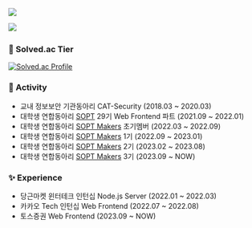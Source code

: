 <a href="https://hits.seeyoufarm.com"><img src="https://hits.seeyoufarm.com/api/count/incr/badge.svg?url=https%3A%2F%2Fgithub.com%2FTekiter&count_bg=%23217FBC&title_bg=%23555555&icon=&icon_color=%23E7E7E7&title=hits&edge_flat=false"/></a>

<a href="https://velog.io/@tekiter"><img src="https://img.shields.io/badge/-Tech%20Blog-2671bd?style=flat-square"></a>
<a href="https://tekiter.github.io/shields-craft"><img alt="" src="https://img.shields.io/badge/-Create_Your_Badge-blueviolet?style=flat-square"></a>

### 🏅 Solved.ac Tier
[![Solved.ac Profile](http://mazassumnida.wtf/api/v2/generate_badge?boj=geon08)](https://solved.ac/geon08)

### 🚀 Activity

* 교내 정보보안 기관동아리 CAT-Security (2018.03 ~ 2020.03)
* 대학생 연합동아리 [SOPT](https://sopt.org/) 29기 Web Frontend 파트 (2021.09 ~ 2022.01)
* 대학생 연합동아리 [SOPT Makers](https://github.com/sopt-makers) 초기멤버 (2022.03 ~ 2022.09)
* 대학생 연합동아리 [SOPT Makers](https://github.com/sopt-makers) 1기 (2022.09 ~ 2023.01)
* 대학생 연합동아리 [SOPT Makers](https://github.com/sopt-makers) 2기 (2023.02 ~ 2023.08)
* 대학생 연합동아리 [SOPT Makers](https://github.com/sopt-makers) 3기 (2023.09 ~ NOW)

### ✨ Experience

* 당근마켓 윈터테크 인턴십 Node.js Server (2022.01 ~ 2022.03)
* 카카오 Tech 인턴십 Web Frontend (2022.07 ~ 2022.08)
* 토스증권 Web Frontend (2023.09 ~ NOW)
